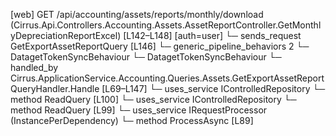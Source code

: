 [web] GET /api/accounting/assets/reports/monthly/download  (Cirrus.Api.Controllers.Accounting.Assets.AssetReportController.GetMonthlyDepreciationReportExcel)  [L142–L148] [auth=user]
  └─ sends_request GetExportAssetReportQuery [L146]
    └─ generic_pipeline_behaviors 2
      └─ DatagetTokenSyncBehaviour
      └─ DatagetTokenSyncBehaviour
    └─ handled_by Cirrus.ApplicationService.Accounting.Queries.Assets.GetExportAssetReportQueryHandler.Handle [L69–L147]
      └─ uses_service IControlledRepository<DepreciationYear>
        └─ method ReadQuery [L100]
      └─ uses_service IControlledRepository<ReportPageType>
        └─ method ReadQuery [L99]
      └─ uses_service IRequestProcessor (InstancePerDependency)
        └─ method ProcessAsync [L89]

